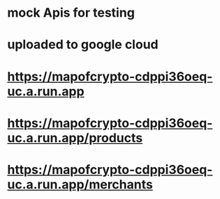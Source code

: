 # mock Apis for testing 

# uploaded to google cloud

#  https://mapofcrypto-cdppi36oeq-uc.a.run.app

# https://mapofcrypto-cdppi36oeq-uc.a.run.app/products

# https://mapofcrypto-cdppi36oeq-uc.a.run.app/merchants
